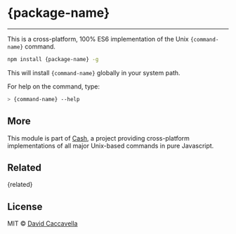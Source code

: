 # {package-name}

---


This is a cross-platform, 100% ES6 implementation of the Unix `{command-name}` command.

```bash
npm install {package-name} -g
```

This will install `{command-name}` globally in your system path.

For help on the command, type:

```bash
> {command-name} --help
```

## More

This module is part of [Cash](https://github.com/dthree/cash), a project providing cross-platform implementations of all major Unix-based commands in pure Javascript.


## Related

{related}


## License

MIT © [David Caccavella](https://github.com/dthree)
